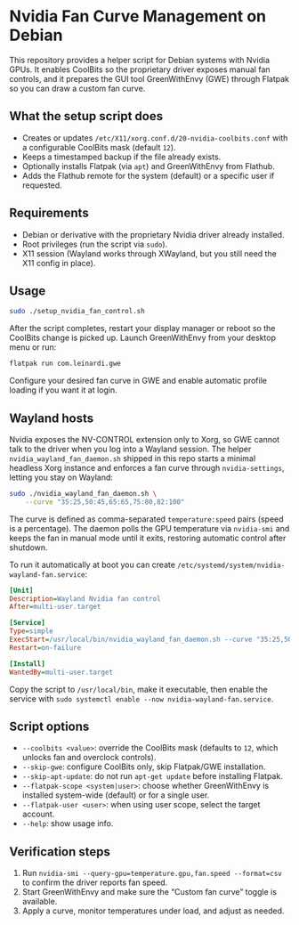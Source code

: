 # Nvidia Fan Curve Management on Debian

This repository provides a helper script for Debian systems with Nvidia GPUs. It enables CoolBits so the proprietary driver exposes manual fan controls, and it prepares the GUI tool GreenWithEnvy (GWE) through Flatpak so you can draw a custom fan curve.

## What the setup script does
- Creates or updates `/etc/X11/xorg.conf.d/20-nvidia-coolbits.conf` with a configurable CoolBits mask (default `12`).
- Keeps a timestamped backup if the file already exists.
- Optionally installs Flatpak (via `apt`) and GreenWithEnvy from Flathub.
- Adds the Flathub remote for the system (default) or a specific user if requested.

## Requirements
- Debian or derivative with the proprietary Nvidia driver already installed.
- Root privileges (run the script via `sudo`).
- X11 session (Wayland works through XWayland, but you still need the X11 config in place).

## Usage
```bash
sudo ./setup_nvidia_fan_control.sh
```
After the script completes, restart your display manager or reboot so the CoolBits change is picked up. Launch GreenWithEnvy from your desktop menu or run:
```bash
flatpak run com.leinardi.gwe
```
Configure your desired fan curve in GWE and enable automatic profile loading if you want it at login.

## Wayland hosts

Nvidia exposes the NV-CONTROL extension only to Xorg, so GWE cannot talk to the driver when you log into a Wayland session. The helper `nvidia_wayland_fan_daemon.sh` shipped in this repo starts a minimal headless Xorg instance and enforces a fan curve through `nvidia-settings`, letting you stay on Wayland:

```bash
sudo ./nvidia_wayland_fan_daemon.sh \
    --curve "35:25,50:45,65:65,75:80,82:100"
```

The curve is defined as comma-separated `temperature:speed` pairs (speed is a percentage). The daemon polls the GPU temperature via `nvidia-smi` and keeps the fan in manual mode until it exits, restoring automatic control after shutdown.

To run it automatically at boot you can create `/etc/systemd/system/nvidia-wayland-fan.service`:

```ini
[Unit]
Description=Wayland Nvidia fan control
After=multi-user.target

[Service]
Type=simple
ExecStart=/usr/local/bin/nvidia_wayland_fan_daemon.sh --curve "35:25,50:45,65:65,75:80,82:100"
Restart=on-failure

[Install]
WantedBy=multi-user.target
```

Copy the script to `/usr/local/bin`, make it executable, then enable the service with `sudo systemctl enable --now nvidia-wayland-fan.service`.

## Script options
- `--coolbits <value>`: override the CoolBits mask (defaults to `12`, which unlocks fan and overclock controls).
- `--skip-gwe`: configure CoolBits only, skip Flatpak/GWE installation.
- `--skip-apt-update`: do not run `apt-get update` before installing Flatpak.
- `--flatpak-scope <system|user>`: choose whether GreenWithEnvy is installed system-wide (default) or for a single user.
- `--flatpak-user <user>`: when using user scope, select the target account.
- `--help`: show usage info.

## Verification steps
1. Run `nvidia-smi --query-gpu=temperature.gpu,fan.speed --format=csv` to confirm the driver reports fan speed.
2. Start GreenWithEnvy and make sure the “Custom fan curve” toggle is available.
3. Apply a curve, monitor temperatures under load, and adjust as needed.
